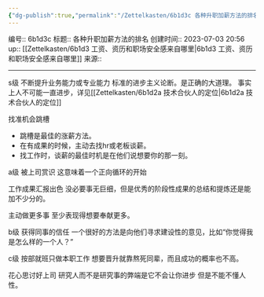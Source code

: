 ```yaml
---
{"dg-publish":true,"permalink":"/Zettelkasten/6b1d3c 各种升职加薪方法的排名/","dgPassFrontmatter":true}
---
```


编号:: 6b1d3c
标题:: 各种升职加薪方法的排名
创建时间:: 2023-07-03 20:56
up:: [[Zettelkasten/6b1d3 工资、资历和职场安全感来自哪里\|6b1d3 工资、资历和职场安全感来自哪里]]
来源:: 

---

s级
不断提升业务能力或专业能力
标准的进步主义论断。是正确的大道理。
事实上人不可能一直进步，详见[[Zettelkasten/6b1d2a 技术合伙人的定位\|6b1d2a 技术合伙人的定位]]

找准机会跳槽
- 跳槽是最佳的涨薪方法。
- 在有成果的时候，主动去找hr或老板谈薪。
- 找工作时，谈薪的最佳时机是在他们说想要你的那一刻。

a级
被上司赏识
这意味着一个正向循环的开始

工作成果汇报出色
没必要事无巨细，但是优秀的阶段性成果的总结和提炼还是能加不少分的。

主动做更多事
至少表现得想要奉献更多。

b级
获得同事的信任
一个很好的方法是向他们寻求建设性的意见，比如“你觉得我是怎么样的一个人？”

c级
按部就班只做本职工作
想要晋升就靠熬死同辈，而且成功的概率也不高。

花心思讨好上司
研究人而不是研究事的弊端是它不会让你进步
但是不能不懂人性。